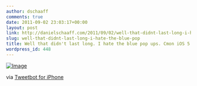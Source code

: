 ```yaml
---
author: dschaaff
comments: true
date: 2011-09-02 23:03:17+00:00
layout: post
link: http://danielschaaff.com/2011/09/02/well-that-didnt-last-long-i-hate-the-blue-pop/
slug: well-that-didnt-last-long-i-hate-the-blue-pop
title: Well that didn't last long. I hate the blue pop ups. Cmon iOS 5!!!
wordpress_id: 448
---
```


[![Image](http://posterous.com/getfile/files.posterous.com/danielschaaff/HtAmBnyhaHrdyBusfDIEuHyuEIjnhrjBDvlIkzkelmanmaryuqqntjHCqHgj/image.jpg.scaled500.jpg)](http://posterous.com/getfile/files.posterous.com/danielschaaff/HtAmBnyhaHrdyBusfDIEuHyuEIjnhrjBDvlIkzkelmanmaryuqqntjHCqHgj/image.jpg.scaled1000.jpg)

  

via [Tweetbot for iPhone](http://tapbots.com/tweetbot)
